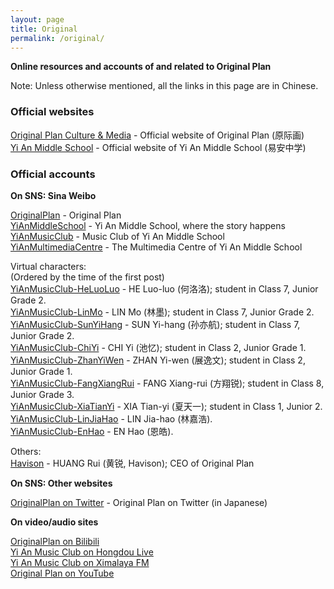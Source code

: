 ```yaml
---
layout: page
title: Original
permalink: /original/
---
```


**Online resources and accounts of and related to Original Plan**

Note: Unless otherwise mentioned, all the links in this page are in Chinese.

### Official websites

[Original Plan Culture & Media](http://www.op-media.cn/) - Official website of Original Plan (原际画)  
[Yi An Middle School](http://www.yianschool.com/) - Official website of Yi An Middle School (易安中学)

### Official accounts

**On SNS: Sina Weibo**

[OriginalPlan](http://weibo.com/satosan) - Original Plan  
[YiAnMiddleSchool](http://weibo.com/yianschool) - Yi An Middle School, where the story happens  
[YiAnMusicClub](http://weibo.com/u/6094546964) - Music Club of Yi An Middle School  
[YiAnMultimediaCentre](http://weibo.com/u/6196825252) - The Multimedia Centre of Yi An Middle School  

Virtual characters:  
(Ordered by the time of the first post)  
[YiAnMusicClub-HeLuoLuo](http://weibo.com/u/6117570574) - HE Luo-luo (何洛洛); student in Class 7, Junior Grade 2.  
[YiAnMusicClub-LinMo](http://weibo.com/u/6108312042) - LIN Mo (林墨); student in Class 7, Junior Grade 2.  
[YiAnMusicClub-SunYiHang](http://weibo.com/u/6108316220) - SUN Yi-hang (孙亦航); student in Class 7, Junior Grade 2.  
[YiAnMusicClub-ChiYi](http://weibo.com/u/6117581836) - CHI Yi (池忆); student in Class 2, Junior Grade 1.  
[YiAnMusicClub-ZhanYiWen](http://weibo.com/u/6108090526) - ZHAN Yi-wen (展逸文); student in Class 2, Junior Grade 1.  
[YiAnMusicClub-FangXiangRui](http://weibo.com/u/6117583008) - FANG Xiang-rui (方翔锐); student in Class 8, Junior Grade 3.  
[YiAnMusicClub-XiaTianYi](http://weibo.com/6286030291) - XIA Tian-yi (夏天一); student in Class 1, Junior 2.  
[YiAnMusicClub-LinJiaHao](http://weibo.com/6210352257) - LIN Jia-hao (林嘉浩).  
[YiAnMusicClub-EnHao](http://weibo.com/u/6346318257) - EN Hao (恩皓).  

Others:  
[Havison](http://weibo.com/havison) - HUANG Rui (黄锐, Havison); CEO of Original Plan

**On SNS: Other websites**

[OriginalPlan on Twitter](https://twitter.com/official_yjh) - Original Plan on Twitter (in Japanese)  

**On video/audio sites**

[OriginalPlan on Bilibili](http://space.bilibili.com/41417787/)  
[Yi An Music Club on Hongdou Live](http://www.hongdoufm.com/zhubo/2025994629131)  
[Yi An Music Club on Ximalaya FM](http://space.bilibili.com/41417787/)  
[Original Plan on YouTube](https://www.youtube.com/channel/UCk23xpdgzB0PVM82Bp9tGwg)  
